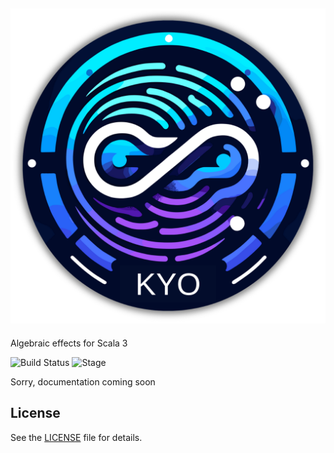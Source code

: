 ![kyo](https://raw.githubusercontent.com/fwbrasil/kyo/master/kyo.png)
-------------------
Algebraic effects for Scala 3

![Build Status](https://github.com/fwbrasil/kyo/workflows/CI/badge.svg)
![Stage](https://img.shields.io/badge/Project%20Stage-Experimental-yellow.svg)


Sorry, documentation coming soon


License
-------

See the [LICENSE](https://github.com/fwbrasil/kyo/blob/master/LICENSE.txt) file for details.
